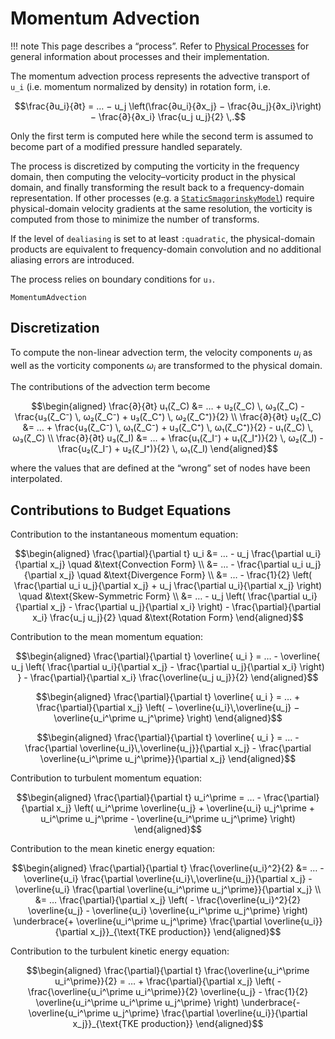 # Momentum Advection

!!! note
    This page describes a “process”. Refer to [Physical Processes](@ref) for general information about processes and their implementation.

The momentum advection process represents the advective transport of ``u_i`` (i.e. momentum normalized by density) in rotation form, i.e.

```math
\frac{∂u_i}{∂t} = … − u_j \left(\frac{∂u_i}{∂x_j} − \frac{∂u_j}{∂x_i}\right)
− \frac{∂}{∂x_i} \frac{u_j u_j}{2} \,.
```

Only the first term is computed here while the second term is assumed to become part of a modified pressure handled separately.

The process is discretized by computing the vorticity in the frequency domain, then computing the velocity–vorticity product in the physical domain, and finally transforming the result back to a frequency-domain representation.
If other processes (e.g. a [`StaticSmagorinskyModel`](@ref)) require physical-domain velocity gradients at the same resolution, the vorticity is computed from those to minimize the number of transforms.

If the level of `dealiasing` is set to at least `:quadratic`, the physical-domain products are equivalent to frequency-domain convolution and no additional aliasing errors are introduced.

The process relies on boundary conditions for ``u₃``.

```@docs
MomentumAdvection
```


## Discretization

To compute the non-linear advection term, the velocity components $u_i$ as well as the vorticity components $ω_i$ are transformed to the physical domain.

The contributions of the advection term become

```math
\begin{aligned}
\frac{∂}{∂t} u₁(ζ_C) &= … + u₂(ζ_C) \, ω₃(ζ_C) - \frac{u₃(ζ_C⁻) \, ω₂(ζ_C⁻) + u₃(ζ_C⁺) \, ω₂(ζ_C⁺)}{2}
\\
\frac{∂}{∂t} u₂(ζ_C) &= … + \frac{u₃(ζ_C⁻) \, ω₁(ζ_C⁻) + u₃(ζ_C⁺) \, ω₁(ζ_C⁺)}{2} - u₁(ζ_C) \, ω₃(ζ_C)
\\
\frac{∂}{∂t} u₃(ζ_I) &= … + \frac{u₁(ζ_I⁻) + u₁(ζ_I⁺)}{2} \, ω₂(ζ_I) - \frac{u₂(ζ_I⁻) + u₂(ζ_I⁺)}{2} \, ω₁(ζ_I)
\end{aligned}
```

where the values that are defined at the “wrong” set of nodes have been interpolated.


## Contributions to Budget Equations

Contribution to the instantaneous momentum equation:

```math
\begin{aligned}
  \frac{\partial}{\partial t} u_i &= …
  - u_j \frac{\partial u_i}{\partial x_j}
  \quad &\text{Convection Form}
  \\ &= …
  - \frac{\partial u_i u_j}{\partial x_j}
  \quad &\text{Divergence Form}
  \\ &= …
  - \frac{1}{2} \left(
    \frac{\partial u_i u_j}{\partial x_j}
    + u_j \frac{\partial u_i}{\partial x_j}
  \right)
  \quad &\text{Skew-Symmetric Form}
  \\ &= …
  - u_j \left( \frac{\partial u_i}{\partial x_j} - \frac{\partial u_j}{\partial x_i} \right)
  - \frac{\partial}{\partial x_i} \frac{u_j u_j}{2}
  \quad &\text{Rotation Form}
\end{aligned}
```

Contribution to the mean momentum equation:

```math
\begin{aligned}
  \frac{\partial}{\partial t} \overline{ u_i } = …
  - \overline{ u_j \left( \frac{\partial u_i}{\partial x_j} - \frac{\partial u_j}{\partial x_i} \right) }
  - \frac{\partial}{\partial x_i} \frac{\overline{u_j u_j}}{2}
\end{aligned}
```

```math
\begin{aligned}
  \frac{\partial}{\partial t} \overline{ u_i } = …
  + \frac{\partial}{\partial x_j} \left(
  − \overline{u_i}\,\overline{u_j}
  − \overline{u_i^\prime u_j^\prime}
  \right)
\end{aligned}
```

```math
\begin{aligned}
  \frac{\partial}{\partial t} \overline{ u_i } = …
  - \frac{\partial \overline{u_i}\,\overline{u_j}}{\partial x_j}
  - \frac{\partial \overline{u_i^\prime u_j^\prime}}{\partial x_j}
\end{aligned}
```

Contribution to turbulent momentum equation:

```math
\begin{aligned}
  \frac{\partial}{\partial t} u_i^\prime = …
  - \frac{\partial}{\partial x_j} \left(
    u_i^\prime \overline{u_j}
    + \overline{u_i} u_j^\prime
    + u_i^\prime u_j^\prime
    - \overline{u_i^\prime u_j^\prime}
  \right)
\end{aligned}
```

Contribution to the mean kinetic energy equation:

```math
\begin{aligned}
  \frac{\partial}{\partial t} \frac{\overline{u_i}^2}{2} &= …
  - \overline{u_i} \frac{\partial \overline{u_i}\,\overline{u_j}}{\partial x_j}
  - \overline{u_i} \frac{\partial \overline{u_i^\prime u_j^\prime}}{\partial x_j}
  \\ &= …
  \frac{\partial}{\partial x_j} \left(
    - \frac{\overline{u_i}^2}{2} \overline{u_j}
    - \overline{u_i} \overline{u_i^\prime u_j^\prime}
  \right)
  \underbrace{+ \overline{u_i^\prime u_j^\prime} \frac{\partial \overline{u_i}}{\partial x_j}}_{\text{TKE production}}
\end{aligned}
```

Contribution to the turbulent kinetic energy equation:

```math
\begin{aligned}
  \frac{\partial}{\partial t} \frac{\overline{u_i^\prime u_i^\prime}}{2} = …
  + \frac{\partial}{\partial x_j} \left(
    - \frac{\overline{u_i^\prime u_i^\prime}}{2} \overline{u_j}
    - \frac{1}{2} \overline{u_i^\prime u_i^\prime u_j^\prime}
  \right)
  \underbrace{- \overline{u_i^\prime u_j^\prime} \frac{\partial \overline{u_i}}{\partial x_j}}_{\text{TKE production}}
\end{aligned}
```
